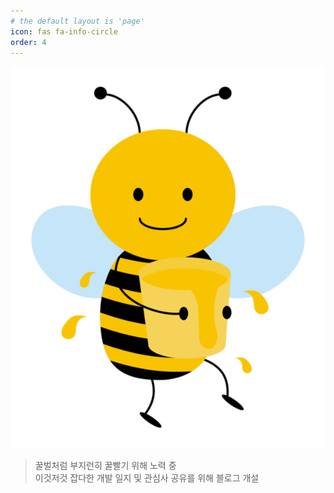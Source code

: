 ```yaml
---
# the default layout is 'page'
icon: fas fa-info-circle
order: 4
---
```


![꿀벌](/assets/img/honeybee.png)

> 꿀벌처럼 부지런히 꿀빨기 위해 노력 중  
> 이것저것 잡다한 개발 일지 및 관심사 공유를 위해 블로그 개설



